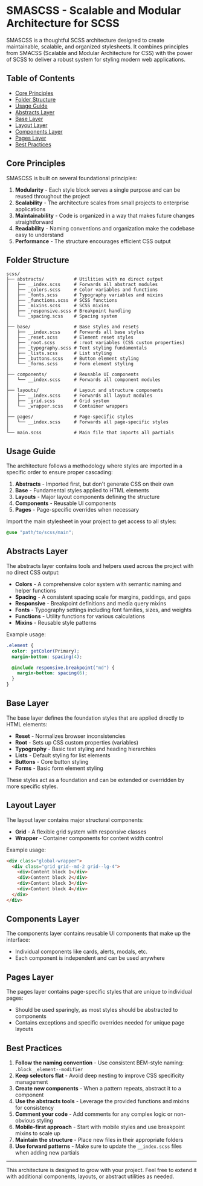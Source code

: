# SMASCSS - Scalable and Modular Architecture for SCSS

SMASCSS is a thoughtful SCSS architecture designed to create maintainable, scalable, and organized stylesheets. It combines principles from SMACSS (Scalable and Modular Architecture for CSS) with the power of SCSS to deliver a robust system for styling modern web applications.

## Table of Contents

- [Core Principles](#core-principles)
- [Folder Structure](#folder-structure)
- [Usage Guide](#usage-guide)
- [Abstracts Layer](#abstracts-layer)
- [Base Layer](#base-layer)
- [Layout Layer](#layout-layer)
- [Components Layer](#components-layer)
- [Pages Layer](#pages-layer)
- [Best Practices](#best-practices)

## Core Principles

SMASCSS is built on several foundational principles:

1. **Modularity** - Each style block serves a single purpose and can be reused throughout the project
2. **Scalability** - The architecture scales from small projects to enterprise applications
3. **Maintainability** - Code is organized in a way that makes future changes straightforward
4. **Readability** - Naming conventions and organization make the codebase easy to understand
5. **Performance** - The structure encourages efficient CSS output

## Folder Structure

```
scss/
├── abstracts/           # Utilities with no direct output
│   ├── __index.scss     # Forwards all abstract modules
│   ├── _colors.scss     # Color variables and functions
│   ├── _fonts.scss      # Typography variables and mixins
│   ├── _functions.scss  # SCSS functions
│   ├── _mixins.scss     # SCSS mixins
│   ├── _responsive.scss # Breakpoint handling
│   └── _spacing.scss    # Spacing system
│
├── base/                # Base styles and resets
│   ├── __index.scss     # Forwards all base styles
│   ├── _reset.scss      # Element reset styles
│   ├── _root.scss       # :root variables (CSS custom properties)
│   ├── _typography.scss # Text styling fundamentals
│   ├── _lists.scss      # List styling
│   ├── _buttons.scss    # Button element styling
│   └── _forms.scss      # Form element styling
│
├── components/          # Reusable UI components
│   └── __index.scss     # Forwards all component modules
│
├── layouts/             # Layout and structure components
│   ├── __index.scss     # Forwards all layout modules
│   ├── _grid.scss       # Grid system
│   └── _wrapper.scss    # Container wrappers
│
├── pages/               # Page-specific styles
│   └── __index.scss     # Forwards all page-specific styles
│
└── main.scss            # Main file that imports all partials
```

## Usage Guide

The architecture follows a methodology where styles are imported in a specific order to ensure proper cascading:

1. **Abstracts** - Imported first, but don't generate CSS on their own
2. **Base** - Fundamental styles applied to HTML elements
3. **Layouts** - Major layout components defining the structure
4. **Components** - Reusable UI components
5. **Pages** - Page-specific overrides when necessary

Import the main stylesheet in your project to get access to all styles:

```scss
@use "path/to/scss/main";
```

## Abstracts Layer

The abstracts layer contains tools and helpers used across the project with no direct CSS output:

- **Colors** - A comprehensive color system with semantic naming and helper functions
- **Spacing** - A consistent spacing scale for margins, paddings, and gaps
- **Responsive** - Breakpoint definitions and media query mixins
- **Fonts** - Typography settings including font families, sizes, and weights
- **Functions** - Utility functions for various calculations
- **Mixins** - Reusable style patterns

Example usage:

```scss
.element {
  color: getColor(Primary);
  margin-bottom: spacing(4);

  @include responsive.breakpoint("md") {
    margin-bottom: spacing(6);
  }
}
```

## Base Layer

The base layer defines the foundation styles that are applied directly to HTML elements:

- **Reset** - Normalizes browser inconsistencies
- **Root** - Sets up CSS custom properties (variables)
- **Typography** - Basic text styling and heading hierarchies
- **Lists** - Default styling for list elements
- **Buttons** - Core button styling
- **Forms** - Basic form element styling

These styles act as a foundation and can be extended or overridden by more specific styles.

## Layout Layer

The layout layer contains major structural components:

- **Grid** - A flexible grid system with responsive classes
- **Wrapper** - Container components for content width control

Example usage:

```html
<div class="global-wrapper">
  <div class="grid grid--md-2 grid--lg-4">
    <div>Content block 1</div>
    <div>Content block 2</div>
    <div>Content block 3</div>
    <div>Content block 4</div>
  </div>
</div>
```

## Components Layer

The components layer contains reusable UI components that make up the interface:

- Individual components like cards, alerts, modals, etc.
- Each component is independent and can be used anywhere

## Pages Layer

The pages layer contains page-specific styles that are unique to individual pages:

- Should be used sparingly, as most styles should be abstracted to components
- Contains exceptions and specific overrides needed for unique page layouts

## Best Practices

1. **Follow the naming convention** - Use consistent BEM-style naming: `.block__element--modifier`
2. **Keep selectors flat** - Avoid deep nesting to improve CSS specificity management
3. **Create new components** - When a pattern repeats, abstract it to a component
4. **Use the abstracts tools** - Leverage the provided functions and mixins for consistency
5. **Comment your code** - Add comments for any complex logic or non-obvious styling
6. **Mobile-first approach** - Start with mobile styles and use breakpoint mixins to scale up
7. **Maintain the structure** - Place new files in their appropriate folders
8. **Use forward patterns** - Make sure to update the `__index.scss` files when adding new partials

---

This architecture is designed to grow with your project. Feel free to extend it with additional components, layouts, or abstract utilities as needed.
